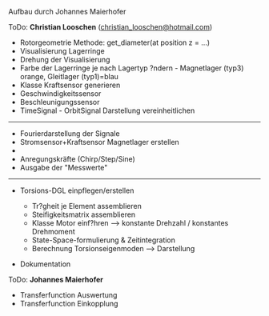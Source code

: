 Aufbau durch Johannes Maierhofer 

ToDo: **Christian Looschen** (christian_looschen@hotmail.com)

- Rotorgeometrie Methode: get_diameter(at position z = ...)
- Visualisierung Lagerringe
- Drehung der Visualisierung
- Farbe der Lagerringe je nach Lagertyp ?ndern - Magnetlager (typ3) orange, Gleitlager (typ1)=blau
- Klasse Kraftsensor generieren
- Geschwindigkeitssensor 
- Beschleunigungssensor
- TimeSignal - OrbitSignal Darstellung vereinheitlichen


-----------------------------------------------------------------------------

- Fourierdarstellung der Signale
- Stromsensor+Kraftsensor Magnetlager erstellen
- ​
- Anregungskräfte (Chirp/Step/Sine)
- Ausgabe der "Messwerte"


-----------------------



- Torsions-DGL einpflegen/erstellen
  - Tr?gheit je Element assemblieren
  - Steifigkeitsmatrix assemblieren
  - Klasse Motor einf?hren --> konstante Drehzahl / konstantes Drehmoment
  - State-Space-formulierung & Zeitintegration
  - Berechnung Torsionseigenmoden --> Darstellung



- Dokumentation

ToDo: **Johannes Maierhofer**

- Transferfunction Auswertung
- Transferfunction Einkopplung